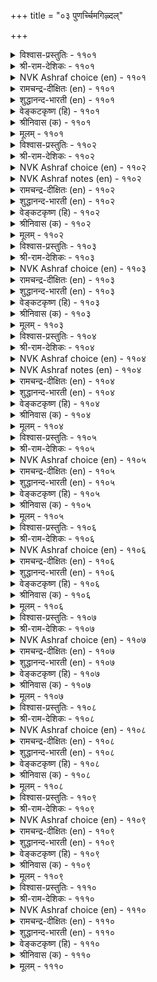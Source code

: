 +++
title = "०३ पुणर्च्चिमगिऴ्दल्"

+++


<details><summary>विश्वास-प्रस्तुतिः - ११०१</summary>

कण्डुगेट्टु उण्डुयिर्त्तु उऱ्ऱऱियुम् ऐम्बुलऩुम्
ऒण्दॊडि कण्णे उळ। ११०१
</details>

<details><summary>श्री-राम-देशिकः - ११०१</summary>

नासानेत्रश्रोत्रजिह्वाघ्राणत्वक्पञ्चकेन्द्रियैः ।  
जायमानं भोगमेका ददाति वलयाज्ज्वला ॥ ११०१॥
</details>

<details><summary>NVK Ashraf choice (en) - ११०१</summary>

११०१
In her alone, my jewel, can I find the five senses of
Sight, smell, hearing, taste and touch. *
(P.S. Sundaram)
</details>

<details><summary>रामचन्द्र-दीक्षितः (en) - ११०१</summary>

1101 kaṇṭukēṭṭu uṇṭuuyirttu uṟṟaṟiyum aimpulaṉum  
oṇṭoṭi kaṇṇē uḷa.

1101\. All the pleasures that the five senses give us are garnered in this lady with glittering bracelets. What a thrill she gives me!  
</details>

<details><summary>शुद्धानन्द-भारती (en) - ११०१</summary>

1\. கண்டுகேட்டு உண்டுயிர்த்து உற்றறியும் ஐம்புலனும்  
ஓண்டொடி கண்ணே உள.  
In this bangled beauty dwell  
The joys of sight sound touch taste smell.        1101  
</details>

<details><summary>वेङ्कटकृष्ण (हि) - ११०१</summary>

1101
पंचेन्द्रिय सुख, रूप औ’, स्पर्श गंध रस शब्द ।  
उज्ज्वल चूड़ी से सजी, इसमें सब उपलब्ध ॥
</details>

<details><summary>श्रीनिवास (क) - ११०१</summary>

1101. नोडुवुदु केळुवुदु रुचि नोडुवुदु, वासनॆयनुभविसुवुदु, मुट्टि नोडुवुदु स्पर्ष ई ऐन्दिन्द्रियगळ सुखवू ई मिनुगुव बळॆगळ चॆलुवॆयल्लि इवॆ.

</details>

<details><summary>मूलम् - ११०१</summary>

कण्डुगेट्टु उण्डुयिर्त्तु उऱ्ऱऱियुम् ऐम्बुलऩुम्
ऒण्दॊडि कण्णे उळ। ११०१
</details>

<details><summary>विश्वास-प्रस्तुतिः - ११०२</summary>

पिणिक्कु मरुन्दु पिऱमऩ् अणियिऴै
तऩ्नोय्क्कुत् ताऩे मरुन्दु। ११०२
</details>

<details><summary>श्री-राम-देशिकः - ११०२</summary>

स्वरोगशामकं वस्तु स्वेतरं दृश्यते भुवि ।  
स्वेनोत्पादितरोगस्य किन्त्वयं भेषजं स्वयम् ॥ ११०२॥
</details>

<details><summary>NVK Ashraf choice (en) - ११०२</summary>

११०२
The cure for a disease is always different.
But this jewel is both disease and cure.
(W.H. Drew and J. Lazarus), (P.S. Sundaram)
</details>

<details><summary>NVK Ashraf notes (en) - ११०२</summary>

११०२. Compare with १२७५. “The trickery caused by the braceleted one carries the medicine to cure my ills as well” * - (K. Krishnaswamy & Vijaya Ramkumar)
</details>

<details><summary>रामचन्द्र-दीक्षितः (en) - ११०२</summary>

1102 piṇikku maruntu piṟamaṉ aṇiyiḻai  
taṉnōykkut tāṉē maruntu.

1102\. The remedy for a disease lies not in the disease but in some healing balm; but not so the loved one who is at once the disease and the cure for the pangs of love.  
</details>

<details><summary>शुद्धानन्द-भारती (en) - ११०२</summary>

2\. பிணிக்கு மருந்து பிறமன் அணியிழை  
தன்நோய்க்குத் தானே மருந்து.  
The cure for ailment is somewhere  
For fair maid's ill she is the cure.        1102  
</details>

<details><summary>वेङ्कटकृष्ण (हि) - ११०२</summary>

1102
रोगों की तो है दवा, उनसे अलग पदार्थ ।  
जो सुतनू का रोग है, दवा वही रोगार्थ ॥
</details>

<details><summary>श्रीनिवास (क) - ११०२</summary>

1102. सामान्यवागि नोवुगळिगॆ मद्दु बेरॆ बगॆयादवु. आदरॆ ऒडवॆगळिन्द अलङ्कृतळाद ई चॆलुवॆयादरो तन्निन्द उण्टाद नोविगॆ ताने मद्दागि उपशमन माडुवळु.

</details>

<details><summary>मूलम् - ११०२</summary>

पिणिक्कु मरुन्दु पिऱमऩ् अणियिऴै
तऩ्नोय्क्कुत् ताऩे मरुन्दु। ११०२
</details>

<details><summary>विश्वास-प्रस्तुतिः - ११०३</summary>

तांवीऴ्वार् मॆऩ्ऱोळ् तुयिलिऩ् इऩिदुगॊल्
तामरैक् कण्णाऩ् उलगु। ११०३
</details>

<details><summary>श्री-राम-देशिकः - ११०३</summary>

प्रियारम्यस्कन्धलभ्यनिद्रासुखसमं सुखम् ।  
पङ्कजाक्षमहाविष्णोवैङ्कुण्ठेऽपि न लभ्यते ॥ ११०३॥
</details>

<details><summary>NVK Ashraf choice (en) - ११०३</summary>

११०३
Is heaven sweeter than slumbering
On the soft shoulders of the women you love?
(S. Maharajan)
</details>

<details><summary>रामचन्द्र-दीक्षितः (en) - ११०३</summary>

1103 tāmvīḻvār meṉtōḷ tuyiliṉ iṉitukol  
tāmaraik kaṇṇāṉ ulaku.

1103\. Are the pleasures of the world of the lotus-eyed lord sweeter than reclining on the soft shoulder of the beloved?  
</details>

<details><summary>शुद्धानन्द-भारती (en) - ११०३</summary>

3\. தாம்வீழ்வார் மென்றோள் துயிலின் இனிதுகொல்  
தாமரைக் கண்ணான் உலகு.  
Is lotus-eyed lord's heaven so sweet  
As sleep in lover's arms so soft?        1103  
</details>

<details><summary>वेङ्कटकृष्ण (हि) - ११०३</summary>

1103
निज दयिता मृदु स्कंध पर, सोते जो आराम ।  
उससे क्या रमणीय है, कमल-नयन का धाम ॥
</details>

<details><summary>श्रीनिवास (क) - ११०३</summary>

1103. तावरॆगण्णिन विष्णुविन लोकवु तावु ऒलिद ऎळॆवॆण्णिन मृदु तोळ्गळ तॆक्कॆयल्लिन निद्दॆय सुखक्किन्त इनिदादुदॆ?

</details>

<details><summary>मूलम् - ११०३</summary>

तांवीऴ्वार् मॆऩ्ऱोळ् तुयिलिऩ् इऩिदुगॊल्
तामरैक् कण्णाऩ् उलगु। ११०३
</details>

<details><summary>विश्वास-प्रस्तुतिः - ११०४</summary>

नीङ्गिऩ् तॆऱूउम् कुऱुगुङ्गाल् तण्णॆऩ्ऩुम्
तीयाण्डुप् पॆऱ्ऱाळ् इवळ्? ११०४
</details>

<details><summary>श्री-राम-देशिकः - ११०४</summary>

कामाग्नि नूतनमिममेषा प्राप्तवती कुतः ? ।  
योऽग्निः सन्निहितः शीतो दूरस्थः प्रदहत्ययम् ॥ ११०४॥
</details>

<details><summary>NVK Ashraf choice (en) - ११०४</summary>

११०४
Whence did she get the fire
Which burns when far, and cools when near?
(P.S. Sundaram)
</details>

<details><summary>NVK Ashraf notes (en) - ११०४</summary>

११०४. Compare with ११५९. “Can fire, which hurts when touched, hurt like the passion of love even untouched?” - (N.V.K. Ashraf)
</details>

<details><summary>रामचन्द्र-दीक्षितः (en) - ११०४</summary>

1104 nīṅkiṉ teṟūum kuṟukuṅkāl taṇṇeṉṉum  
tīyāṇṭup peṟṟāḷ ivaḷ.

1104\. This lady has a fire which burns me with passion when I am away; but it cools down when I see her. Can anyone say where she has acquired this power?  
</details>

<details><summary>शुद्धानन्द-भारती (en) - ११०४</summary>

4\. நீங்கின் தெறூஉம் குறுகுங்கால் தண்ணென்னும்  
தீயாண்டுப் பெற்றாள் இவள்.  
Away it burns and cools anear  
Wherefrom did she get this fire?        1104  
</details>

<details><summary>वेङ्कटकृष्ण (हि) - ११०४</summary>

1104
हटने पर देती जला, निकट गया तो शीत ।  
आग कहाँ से पा गयी, बाला यह विपरीत ॥
</details>

<details><summary>श्रीनिवास (क) - ११०४</summary>

1104. अगलिदरॆ सुडुवुदु, समीपिसिदरॆ तम्पॆरॆवुदु ऎन्नुव ई किच्चन्नु ऎल्लिन्द पडॆदळो ई ऎळॆवॆण्णु?

</details>

<details><summary>मूलम् - ११०४</summary>

नीङ्गिऩ् तॆऱूउम् कुऱुगुङ्गाल् तण्णॆऩ्ऩुम्
तीयाण्डुप् पॆऱ्ऱाळ् इवळ्? ११०४
</details>

<details><summary>विश्वास-प्रस्तुतिः - ११०५</summary>

वेट् ट पॊऴुदिऩ् अवैयवै पोलुमे
तोट् टार् कदुप्पिऩाळ् तोळ्। ११०५
</details>

<details><summary>श्री-राम-देशिकः - ११०५</summary>

वाञ्छितानेकवम्तूनामवाप्त्या यत्सुखं भवेत् ।  
प्रसूनकुन्तलभरनारीस्कन्धो ददाति तत् ॥ ११०५॥
</details>

<details><summary>NVK Ashraf choice (en) - ११०५</summary>

११०५
Her flower-decked shoulders
Give me whatever I need, then and there.
(M.S. Poornalingam Pillai), (P.S. Sundaram)
</details>

<details><summary>रामचन्द्र-दीक्षितः (en) - ११०५</summary>

1105 vēṭṭa poḻutiṉ avaiyavai pōlumē  
tōṭṭār katuppiṉāḷ tōḷ.

1105\. Like the dreams of pleasures sought, the embrace of this sweet-shouldered, flower-decked maiden gives me untold pleasure.  
</details>

<details><summary>शुद्धानन्द-भारती (en) - ११०५</summary>

5\. வேட்ட பொழுதின் அவையவை போலுமே  
தோட்டார் கதுப்பினாள் தோள்.  
The arms of my flower-tressed maid  
Whatever I wish that that accord.        1105  
</details>

<details><summary>वेङ्कटकृष्ण (हि) - ११०५</summary>

1105
इच्छित ज्यों इच्छित समय, आकर दें आनन्द ।  
पुष्पालंकृत केशयुत, हैं बाला के स्कंध ॥
</details>

<details><summary>श्रीनिवास (क) - ११०५</summary>

1105. बयसिद वस्तुगळु तावागिये बन्दु सेरि सुख कोडुवन्तॆ ई कुसुम शोभित केशराशियुळ्ळ कामिनिय तोळुगळु ननगॆ सुख नीडुत्तिवॆ.

</details>

<details><summary>मूलम् - ११०५</summary>

वेट् ट पॊऴुदिऩ् अवैयवै पोलुमे
तोट् टार् कदुप्पिऩाळ् तोळ्। ११०५
</details>

<details><summary>विश्वास-प्रस्तुतिः - ११०६</summary>

उऱुदोऱु उयिर्दळिर्प्पत् तीण्डलाल् पेदैक्कु
अमिऴ्दिऩ् इयऩ्ऱऩ तोळ्। ११०६
</details>

<details><summary>श्री-राम-देशिकः - ११०६</summary>

नष्टः प्राणः पुनर्यस्य स्पर्शमात्रेण जीवति ।  
तेनामृतेन रचितौ तस्याः स्कन्धाविति ध्रुवम् ॥ ११०६॥
</details>

<details><summary>NVK Ashraf choice (en) - ११०६</summary>

११०६
Her shoulders must verily be nectar
For they refresh my life whenever I touch. *
(K. Krishnaswamy & Vijaya Ramkumar)
</details>

<details><summary>रामचन्द्र-दीक्षितः (en) - ११०६</summary>

1106 uṟutōṟu uyirtaḷippat tīṇṭalāl pētaikku  
amiḻtiṉ iyaṉṟaṉa tōḷ.

1106\. Her embrace ever kindles new warm life in me. Verily her shoulders are packed with ambrosia.  
</details>

<details><summary>शुद्धानन्द-भारती (en) - ११०६</summary>

6\. உறுதோறு உயிர்தளிர்ப்பத் தீண்டலால் பேதைக்கு  
அமிழ்தின் இயன்றன தோள்.  
My simple maid has nectar arms  
Each embrace brings life-thrilling charms.        1106  
</details>

<details><summary>वेङ्कटकृष्ण (हि) - ११०६</summary>

1106
लगने से हर बार है, नवजीवन का स्पंद ।  
बने हुए हैं अमृत के, इस मुग्धा के स्कंध ॥
</details>

<details><summary>श्रीनिवास (क) - ११०६</summary>

1106. प्रति सारिय अप्पुगॆयल्लू नन्न प्राणवन्नु चिगुरिसुव स्पर्शदिन्द हॊस चेतनवन्नु नीडुवुदरिन्द, ई मुग्दॆय तोळुगळु अमृतदिन्द कडॆदन्तॆ तोरुत्तिवॆ.

</details>

<details><summary>मूलम् - ११०६</summary>

उऱुदोऱु उयिर्दळिर्प्पत् तीण्डलाल् पेदैक्कु
अमिऴ्दिऩ् इयऩ्ऱऩ तोळ्। ११०६
</details>

<details><summary>विश्वास-प्रस्तुतिः - ११०७</summary>

तम्मिल् इरुन्दु तमदुबात्तु उण्डऱ्ऱाल्
अम्मा अरिवै मुयक्कु। ११०७
</details>

<details><summary>श्री-राम-देशिकः - ११०७</summary>

स्वगेहे स्वार्जितं चान्यैः विभज्याशनकर्मवत् ।  
रम्यवर्णाङ्गनाकायपरिष्वङ्गः सुखावहः ॥ ११०७॥
</details>

<details><summary>NVK Ashraf choice (en) - ११०७</summary>

११०७
Like sharing one’s food at one’s own home
Is the embrace of this fair maid. *
(K. Kannan)
</details>

<details><summary>रामचन्द्र-दीक्षितः (en) - ११०७</summary>

1107 tammil iruntu tamatupāttu uṇṭaṟṟāl  
ammā arivai muyakku.

1107\. The embrace of my golden-coloured love reminds me of the joy of a householder who delights in fulfilling the laws of hospitality.  
</details>

<details><summary>शुद्धानन्द-भारती (en) - ११०७</summary>

7\. தம்மில் இருந்து தமதுபாத்து உண்டற்றால்  
அம்மா அரிவை முயக்கு.  
Ah the embrace of this fair dame  
Is like sharing one's food at home.        1107  
</details>

<details><summary>वेङ्कटकृष्ण (हि) - ११०७</summary>

1107
स्वगृह में स्वपादर्थ का, यथा बाँट कर भोग ।  
रहा गेहुँए रंग की, बाला से संयोग ॥
</details>

<details><summary>श्रीनिवास (क) - ११०७</summary>

1107. अन्दवाद हेम वर्णद ई बॆडगिय अप्पुगॆय सुखवु तम्मदे आद मनॆयल्लि इद्दु इतररॊडनॆ तावु सम्पादिसिद वस्तुगळन्नु हञ्चि कॊण्डु अनुभविसिद आनन्दवन्नु होलुवुदु.

</details>

<details><summary>मूलम् - ११०७</summary>

तम्मिल् इरुन्दु तमदुबात्तु उण्डऱ्ऱाल्
अम्मा अरिवै मुयक्कु। ११०७
</details>

<details><summary>विश्वास-प्रस्तुतिः - ११०८</summary>

वीऴुम् इरुवर्क्कु इऩिदे वळियिडै
पोऴप् पडाअ मुयक्कु। ११०८
</details>

<details><summary>श्री-राम-देशिकः - ११०८</summary>

वायुगम्यस्थलेनापि मध्ये व्यवधिमन्तरा ।  
प्रीतिकामुकतोरङ्गपरिष्वङ्गः सुखं वहेत् ॥ ११०८॥
</details>

<details><summary>NVK Ashraf choice (en) - ११०८</summary>

११०८
Sweet indeed is that embrace
Wherein not a breath comes between.
(P.S. Sundaram)
</details>

<details><summary>रामचन्द्र-दीक्षितः (en) - ११०८</summary>

1108 vīḻum iruvarkku iṉitē vaḷiyiṭai  
pōḻap paṭāa muyakku.

1108\. Sweet indeed to both the lover and his beloved is that close embrace which allows not even a wisp of air to steal in between their arms.  
</details>

<details><summary>शुद्धानन्द-भारती (en) - ११०८</summary>

8\. வீழும் இருவர்க்கு இனிதே வளியிடை  
போழப் படாஅ முயக்கு.  
Joy is the fast embrace that doth  
Not admit e'en air between both.        1108  
</details>

<details><summary>वेङ्कटकृष्ण (हि) - ११०८</summary>

1108
आलिंगन जो यों रहा, बीच हवा-गति बंद ।  
दोनों को, प्रिय औ’ प्रिया, देता है आनन्द ॥
</details>

<details><summary>श्रीनिवास (क) - ११०८</summary>

1108. (उसिराडुव) गाळियू हादु होगलु ऎडॆ इल्लदन्थ बिगियप्पुगॆयु, मॆच्चिद प्रणयिगळिब्बरिगू मधुरवॆनिसुवुदु.

</details>

<details><summary>मूलम् - ११०८</summary>

वीऴुम् इरुवर्क्कु इऩिदे वळियिडै
पोऴप् पडाअ मुयक्कु। ११०८
</details>

<details><summary>विश्वास-प्रस्तुतिः - ११०९</summary>

ऊडल् उणर्दल् पुणर्दल् इवैगामम्
कूडियार् पॆऱ्ऱ पयऩ्। ११०९
</details>

<details><summary>श्री-राम-देशिकः - ११०९</summary>

विप्रयोगः समाधानं सम्मोग इति तत् त्रयम् ।  
प्रोच्यते परमं भाग्यं प्रेमलक्ष्यैकजीविनाम् ॥ ११०९॥
</details>

<details><summary>NVK Ashraf choice (en) - ११०९</summary>

११०९
To fall out, make up, and unite again are the gains
Reaped by those obsessed with love. *
(P.S. Sundaram), (W.H. Drew and J. Lazarus)
</details>

<details><summary>रामचन्द्र-दीक्षितः (en) - ११०९</summary>

1109 ūṭal uṇartal puṇartal ivaikāmam  
kūṭiyār peṟṟa payaṉ.

1109\. Separation, reconciliation and reunion are the pleasures vouchsafed to those stricken with love.  
</details>

<details><summary>शुद्धानन्द-भारती (en) - ११०९</summary>

9\. ஊடல் உணர்தல் புணர்தல் இவைகாமம்  
கூடியார் பெற்ற பயன்.  
Sulking, feeling and clasping fast  
These three are sweets of lover's tryst.        1109  
</details>

<details><summary>वेङ्कटकृष्ण (हि) - ११०९</summary>

1109
मान मनावन मिलनसुख, ये जो हैं फल-भोग ।  
प्रेम-पाश में जो पड़े, उनको है यह भोग ॥
</details>

<details><summary>श्रीनिवास (क) - ११०९</summary>

1109. प्रणय कलह, मत्तॆ समाधान, आनन्तर परस्पर अप्पुगॆयल्लि कूडुवुदु- इवु प्रणय जीविगळु पडॆद फलवागिरुवुदु.

</details>

<details><summary>मूलम् - ११०९</summary>

ऊडल् उणर्दल् पुणर्दल् इवैगामम्
कूडियार् पॆऱ्ऱ पयऩ्। ११०९
</details>

<details><summary>विश्वास-प्रस्तुतिः - १११०</summary>

अऱिदोऱु अऱियामै कण्डऱ्ऱाल् कामम्
सॆऱिदोऱुम् सेयिऴै माट्टु। १११०
</details>

<details><summary>श्री-राम-देशिकः - १११०</summary>

असकृद् ग्रन्थपठनादज्ञानं शिष्यते पथा ।  
अनुस्यूताङ्गनाभोमादमोगः शिष्यते ततः ॥ १११०॥
</details>

<details><summary>NVK Ashraf choice (en) - १११०</summary>

१११०
The more you indulge, the more you realize your ignorance.
Be it love or learning.
(N.V.K. Ashraf)
</details>

<details><summary>रामचन्द्र-दीक्षितः (en) - १११०</summary>

1110 aṟitōṟu aṟiyāmai kaṇṭaṟṟāl kāmam  
ceṟitōṟum cēyiḻai māṭṭu.

1110\. The more I taste the charms of my beloved the more do d hunger for them. Verily what is already experienced pales into insignificance before the promise of the future.  
</details>

<details><summary>शुद्धानन्द-भारती (en) - १११०</summary>

10\. அறிதோறு அறியாமை கண்டற்றால் காமம்  
செறிதோறும் சேயிழை மாட்டு.  
As knowledge reveals past ignorance  
So is the belle as love gets close.        1110  
</details>

<details><summary>वेङ्कटकृष्ण (हि) - १११०</summary>

1110
होते होते ज्ञान के, यथा ज्ञात अज्ञान ।  
मिलते मिलते सुतनु से, होता प्रणय-ज्ञान ॥
</details>

<details><summary>श्रीनिवास (क) - १११०</summary>

1110. ओदिकॊण्डागलॆल्ल ज्ञानवु हॆच्चु हॆच्चुत्त मुन्निन अज्ञान तोरुवन्तॆ, श्रेष्ठ आभरणगळन्नु तॊट्ट ई ऎळॆवॆण्णन्नु सेरुवागलॆल्ल प्रणय भाववु व्यक्तवागुत्त होगुवुदु.
</details>

<details><summary>मूलम् - १११०</summary>

अऱिदोऱु अऱियामै कण्डऱ्ऱाल् कामम्
सॆऱिदोऱुम् सेयिऴै माट्टु। १११०
</details>

